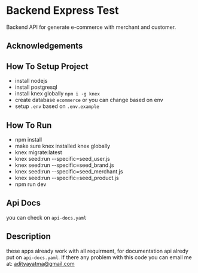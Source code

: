 # Backend Express Test
Backend API for generate e-commerce with merchant and customer.

## Acknowledgements
## How To Setup Project
 - install nodejs
 - install postgresql
 - install knex globally `npm i -g knex`
 - create database `ecommerce` or you can change based on env
 - setup `.env` based on `.env.example`

## How To Run
 - npm install
 - make sure knex installed knex globally
 - knex migrate:latest
 - knex seed:run --specific=seed_user.js
 - knex seed:run --specific=seed_brand.js
 - knex seed:run --specific=seed_merchant.js
 - knex seed:run --specific=seed_product.js
 - npm run dev

## Api Docs
you can check on `api-docs.yaml`

 ## Description
 these apps already work with all requirment, for documentation api alredy put on `api-docs.yaml`. If there any problem with this code you can email me at: adityayatma@gmail.com